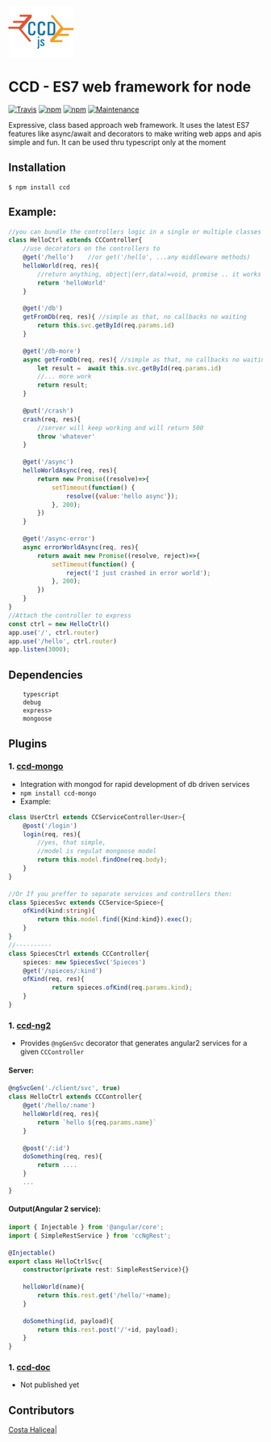 <img height="100" src="https://raw.githubusercontent.com/codechem/ccd-snippets/master/images/ccdLogo.png"></img>

# CCD - ES7 web framework for node 
[![Travis](https://img.shields.io/travis/codechem/ccd.svg)]()
[![npm](https://img.shields.io/npm/v/ccd.svg)]()
[![npm](https://img.shields.io/npm/dm/ccd.svg)](https://github.com/codechem/ccd)
[![Maintenance](https://img.shields.io/maintenance/yes/2016.svg)]()

Expressive, class based approach web framework. 
It uses the latest ES7 features like async/await and decorators to make writing web apps and apis simple and fun.
It can be used thru typescript only at the moment  

## Installation

```
$ npm install ccd
```

## Example:

```js
//you can bundle the controllers logic in a single or multiple classes
class HelloCtrl extends CCController{
    //use decorators on the controllers to 
    @get('/hello')    //or get('/hello', ...any middleware methods)
    helloWorld(req, res){
        //return anything, object|(err,data)=void, promise .. it works with all of them
        return 'helloWorld' 
    }
    
    @get('/db')
    getFromDb(req, res){ //simple as that, no callbacks no waiting
        return this.svc.getById(req.params.id)
    }

    @get('/db-more')
    async getFromDb(req, res){ //simple as that, no callbacks no waiting
        let result =  await this.svc.getById(req.params.id)
        //... more work
        return result;
    }
    
    @put('/crash')
    crash(req, res){
        //server will keep working and will return 500 
        throw 'whatever' 
    }

    @get('/async')    
    helloWorldAsync(req, res){
        return new Promise((resolve)=>{
            setTimeout(function() {
                resolve({value:'hello async'});
            }, 200);
        })
    }

    @get('/async-error')    
    async errorWorldAsync(req, res){
        return await new Promise((resolve, reject)=>{
            setTimeout(function() {
                reject('I just crashed in error world');
            }, 200);
        })
    }
}
//Attach the controller to express
const ctrl = new HelloCtrl()
app.use('/', ctrl.router)
app.use('/hello', ctrl.router)
app.listen(3000);
```

## Dependencies

```
    typescript
    debug
    express>
    mongoose
```
## Plugins
    
### 1. [ccd-mongo](https://github.com/codechem/ccd-mongo)

- Integration with mongod for rapid development of db driven services
- ```npm install ccd-mongo```
- Example:
```typescript
class UserCtrl extends CCServiceController<User>{
    @post('/login')    
    login(req, res){
        //yes, that simple, 
        //model is regulat mongoose model
        return this.model.findOne(req.body); 
    }
}

//Or If you preffer to separate services and controllers then:
class SpiecesSvc extends CCService<Spiece>{
    ofKind(kind:string){
        return this.model.find({Kind:kind}).exec();
    }
}
//----------
class SpiecesCtrl extends CCController{
    spieces: new SpiecesSvc('Spieces')
    @get('/spieces/:kind') 
    ofKind(req, res){
            return spieces.ofKind(req.params.kind);
    }
}
```

### 1. [ccd-ng2](https://github.com/codechem/ccd-ng2)

- Provides ```@ngGenSvc``` decorator that generates angular2 services for a given ```CCController```

#### Server:
```typescript
@ngSvcGen('./client/svc', true)
class HelloCtrl extends CCController{
    @get('/hello/:name')    
    helloWorld(req, res){
        return `hello ${req.params.name}`
    }

    @post('/:id')    
    doSomething(req, res){
        return ....
    }
    ...
}
```

#### Output(Angular 2 service):

```typescript
import { Injectable } from '@angular/core';
import { SimpleRestService } from 'ccNgRest';

@Injectable()
export class HelloCtrlSvc{
    constructor(private rest: SimpleRestService){}

    helloWorld(name){
        return this.rest.get('/hello/'+name);
    }

    doSomething(id, payload){
        return this.rest.post('/'+id, payload);
    }
}
```

### 1. [ccd-doc](https://github.com/codechem/ccd-doc)

- Not published yet


## Contributors
[Costa Halicea](https://github.com/halicea)|
